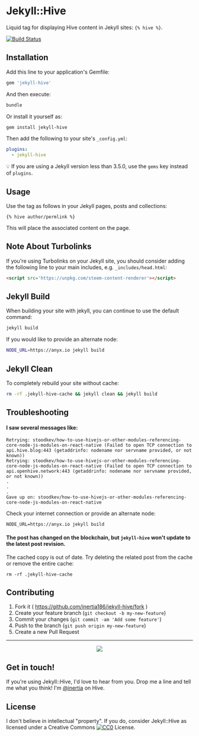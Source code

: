 # Jekyll::Hive

Liquid tag for displaying Hive content in Jekyll sites: `{% hive %}`.

[![Build Status](https://travis-ci.org/inertia186/jekyll-hive.svg?branch=master)](https://travis-ci.org/inertia186/jekyll-hive)

## Installation

Add this line to your application's Gemfile:

```bash
gem 'jekyll-hive'
```

And then execute:

```bash
bundle
```

Or install it yourself as:

```bash
gem install jekyll-hive
```

Then add the following to your site's `_config.yml`:

```yml
plugins:
  - jekyll-hive
```

💡 If you are using a Jekyll version less than 3.5.0, use the `gems` key instead of `plugins`.

## Usage

Use the tag as follows in your Jekyll pages, posts and collections:

```liquid
{% hive author/permlink %}
```
This will place the associated content on the page.

## Note About Turbolinks

If you're using Turbolinks on your Jekyll site, you should consider adding the following line to your main includes, e.g. `_includes/head.html`:

```html
<script src='https://unpkg.com/steem-content-renderer'></script>
```

## Jekyll Build

When building your site with jekyll, you can continue to use the default command:

```bash
jekyll build
```

If you would like to provide an alternate node:

```bash
NODE_URL=https://anyx.io jekyll build
```

## Jekyll Clean

To completely rebuild your site without cache:

```bash
rm -rf .jekyll-hive-cache && jekyll clean && jekyll build
```

## Troubleshooting

#### I saw several messages like:

```
Retrying: stoodkev/how-to-use-hivejs-or-other-modules-referencing-core-node-js-modules-on-react-native (Failed to open TCP connection to api.hive.blog:443 (getaddrinfo: nodename nor servname provided, or not known))
Retrying: stoodkev/how-to-use-hivejs-or-other-modules-referencing-core-node-js-modules-on-react-native (Failed to open TCP connection to api.openhive.network:443 (getaddrinfo: nodename nor servname provided, or not known))
.
.
.
Gave up on: stoodkev/how-to-use-hivejs-or-other-modules-referencing-core-node-js-modules-on-react-native
```

Check your internet connection or provide an alternate node:

```
NODE_URL=https://anyx.io jekyll build
```

#### The post has changed on the blockchain, but `jekyll-hive` won't update to the latest post revision.

The cached copy is out of date.  Try deleting the related post from the cache or remove the entire cache:

```
rm -rf .jekyll-hive-cache
```

## Contributing

1. Fork it ( https://github.com/inertia186/jekyll-hive/fork )
2. Create your feature branch (`git checkout -b my-new-feature`)
3. Commit your changes (`git commit -am 'Add some feature'`)
4. Push to the branch (`git push origin my-new-feature`)
5. Create a new Pull Request

---

<center>
  <img src="https://i.imgur.com/Yy47F6h.png" />
</center>

## Get in touch!

If you're using Jekyll::Hive, I'd love to hear from you.  Drop me a line and tell me what you think!  I'm [@inertia](https://hive.blog/@inertia) on Hive.
  
## License

I don't believe in intellectual "property".  If you do, consider Jekyll::Hive as licensed under a Creative Commons [![CC0](http://i.creativecommons.org/p/zero/1.0/80x15.png)](http://creativecommons.org/publicdomain/zero/1.0/) License.
